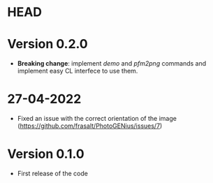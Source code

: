 # HEAD

# Version 0.2.0
- **Breaking change**: implement *demo* and *pfm2png* commands and implement easy CL interfece to use them.


# 27-04-2022
- Fixed an issue with the correct orientation of the image (https://github.com/frasalt/PhotoGENius/issues/7)

# Version 0.1.0
- First release of the code
